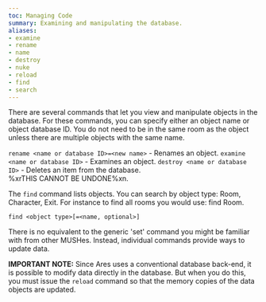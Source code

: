 ```yaml
---
toc: Managing Code
summary: Examining and manipulating the database.
aliases:
- examine
- rename
- name
- destroy
- nuke
- reload
- find
- search
---
```

There are several commands that let you view and manipulate objects in the database.  For these commands, you can specify either an object name or object database ID.  You do not need to be in the same room as the object unless there are multiple objects with the same name.

`rename <name or database ID>=<new name>` - Renames an object.
`examine <name or database ID>` - Examines an object. 
`destroy <name or database ID>` - Deletes an item from the database.  
        %xrTHIS CANNOT BE UNDONE%xn.

The `find` command lists objects.  You can search by object type:  Room, Character, Exit.  For instance to find all rooms you would use:   find Room. 

`find <object type>[=<name, optional>]`

There is no equivalent to the generic 'set' command you might be familiar with from other MUSHes.  Instead, individual commands provide ways to update data.  

**IMPORTANT NOTE:** Since Ares uses a conventional database back-end, it is possible to modify data directly in the database.  But when you do this, you must issue the `reload` command so that the memory copies of the data objects are updated.
